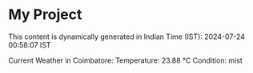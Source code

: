 # My Project

This content is dynamically generated in Indian Time (IST): 2024-07-24 00:58:07 IST


Current Weather in Coimbatore:
Temperature: 23.88 °C
Condition: mist
